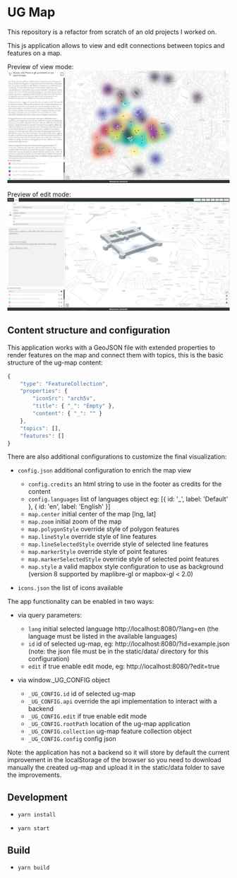 # UG Map

This repository is a refactor from scratch of an old projects I worked on.

This js application allows to view and edit connections between topics and features on a map.

Preview of view mode:
![Preview of view mode](preview-view-mode.jpg)

Preview of edit mode:
![Preview edit mode](preview-edit-mode.jpg)

## Content structure and configuration

This application works with a GeoJSON file with extended properties to render features on the map and connect them with topics, this is the basic structure of the ug-map content:

```js
{
    "type": "FeatureCollection",
    "properties": {
        "iconSrc": "arch5v",
        "title": { "_": "Empty" },
        "content": { "_": "" }
    },
    "topics": [],
    "features": []
}
```

There are also additional configurations to customize the final visualization:

- `config.json` additional configuration to enrich the map view
    - `config.credits` an html string to use in the footer as credits for the content
    - `config.languages` list of languages object eg: [{ id: '_', label: 'Default' }, { id: 'en', label: 'English' }]
    - `map.center` initial center of the map [lng, lat]
    - `map.zoom` initial zoom of the map
    - `map.polygonStyle` override style of polygon features
    - `map.lineStyle` override style of line features
    - `map.lineSelectedStyle` override style of selected line features
    - `map.markerStyle` override style of point features
    - `map.markerSelectedStyle` override style of selected point features
    - `map.style` a valid mapbox style configuration to use as background (version 8 supported by maplibre-gl or mapbox-gl < 2.0)

- `icons.json` the list of icons available

The app functionality can be enabled in two ways:

- via query parameters:
    - `lang` initial selected language http://localhost:8080/?lang=en (the language must be listed in the available languages)
    - `id` id of selected ug-map, eg: http://localhost:8080/?id=example.json (note: the json file must be in the static/data/ directory for this configuration)
    - `edit` if true enable edit mode, eg: http://localhost:8080/?edit=true

- via window._UG_CONFIG object
    - `_UG_CONFIG.id` id of selected ug-map
    - `_UG_CONFIG.api` override the api implementation to interact with a backend
    - `_UG_CONFIG.edit` if true enable edit mode
    - `_UG_CONFIG.rootPath` location of the ug-map application
    - `_UG_CONFIG.collection` ug-map feature collection object
    - `_UG_CONFIG.config` config json

Note: the application has not a backend so it will store by default the current improvement in the localStorage of the browser
so you need to download manually the created ug-map and upload it in the static/data folder to save the improvements.

## Development

- `yarn install`

- `yarn start`

## Build

- `yarn build`
